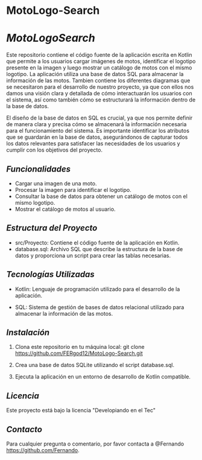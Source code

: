 # MotoLogo-Search
# *MotoLogoSearch*

Este repositorio contiene el código fuente de la aplicación escrita en Kotlin que permite a los usuarios cargar imágenes de motos, identificar el logotipo presente en la imagen y luego mostrar un catálogo de motos con el mismo logotipo. La aplicación utiliza una base de datos SQL para almacenar la información de las motos. Tambien contiene los diferentes diagramas que se necesitaron para el desarrollo de nuestro proyecto, ya que con ellos nos damos una visión clara y detallada de cómo interactuarán los usuarios con el sistema, así como también cómo se estructurará la información dentro de la base de datos.


El diseño de la base de datos en SQL es crucial, ya que nos permite definir de manera clara y precisa cómo se almacenará la información necesaria para el funcionamiento del sistema. Es importante identificar los atributos que se guardarán en la base de datos, asegurándonos de capturar todos los datos relevantes para satisfacer las necesidades de los usuarios y cumplir con los objetivos del proyecto.


## *Funcionalidades*

- Cargar una imagen de una moto.
- Procesar la imagen para identificar el logotipo.
- Consultar la base de datos para obtener un catálogo de motos con el mismo logotipo.
- Mostrar el catálogo de motos al usuario.

## *Estructura del Proyecto*

- src/Proyecto: Contiene el código fuente de la aplicación en Kotlin.
- database.sql: Archivo SQL que describe la estructura de la base de datos y proporciona un script para crear las tablas necesarias.

## *Tecnologías Utilizadas*

- Kotlin: Lenguaje de programación utilizado para el desarrollo de la aplicación.


- SQL: Sistema de gestión de bases de datos relacional utilizado para almacenar la información de las motos.
 

## *Instalación*

1. Clona este repositorio en tu máquina local:
git clone https://github.com/FERgod12/MotoLogo-Search.git


3. Crea una base de datos SQLite utilizando el script database.sql.

4. Ejecuta la aplicación en un entorno de desarrollo de Kotlin compatible.


## *Licencia*

Este proyecto está bajo la licencia "Developiando en el Tec"

## *Contacto*

Para cualquier pregunta o comentario, por favor contacta a @Fernando https://github.com/Fernando.
